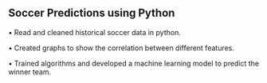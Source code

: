 <h2> Soccer Predictions using Python </h2>

• Read and cleaned historical soccer data in python.

• Created graphs to show the correlation between different features.

• Trained algorithms and developed a machine learning model to predict the winner team.
